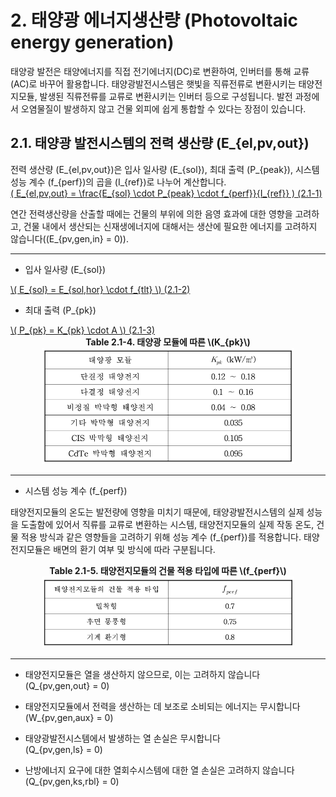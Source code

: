 # 2. 태양광 에너지생산량 (Photovoltaic energy generation)

태양광 발전은 태양에너지를 직접 전기에너지(DC)로 변환하여, 인버터를 통해 교류(AC)로 바꾸어 활용합니다. 태양광발전시스템은 햇빛을 직류전류로 변환시키는 태양전지모듈, 발생된 직류전류를 교류로 변환시키는 인버터 등으로 구성됩니다. 발전 과정에서 오염물질이 발생하지 않고 건물 외피에 쉽게 통합할 수 있다는 장점이 있습니다. 

## 2.1. 태양광 발전시스템의 전력 생산량 \(E_{el,pv,out}\)

전력 생산량 \(E_{el,pv,out}\)은 입사 일사량 \(E_{sol}\), 최대 출력 \(P_{peak}\), 시스템 성능 계수 \(f_{perf}\)의 곱을 \(I_{ref}\)로 나누어 계산합니다.  
<a href="/eco2_guide_center/1.%20ECO2%20Logic%20Guide/Hee1_Equation_List.html" class="equation-link" target="_blank" rel="noopener noreferrer">
  \( E_{el,pv,out} = \frac{E_{sol} \cdot P_{peak} \cdot f_{perf}}{I_{ref}} \) <span class="eq-number">(2.1-1)</span>
</a>


연간 전력생산량을 산출할 때에는 건물의 부위에 의한 음영 효과에 대한 영향을 고려하고, 건물 내에서 생산되는 신재생에너지에 대해서는 생산에 필요한 에너지를 고려하지 않습니다(\(E_{pv,gen,in} = 0\)).

---

- 입사 일사량 \(E_{sol}\)  
<a href="/eco2_guide_center/1.%20ECO2%20Logic%20Guide/Hee1_Equation_List.html" class="equation-link" target="_blank" rel="noopener noreferrer">
  \( E_{sol} = E_{sol,hor} \cdot f_{tlt} \) <span class="eq-number">(2.1-2)</span>
</a>


- 최대 출력 \(P_{pk}\)  
<a href="/eco2_guide_center/1.%20ECO2%20Logic%20Guide/Hee1_Equation_List.html" class="equation-link" target="_blank" rel="noopener noreferrer">
  \( P_{pk} = K_{pk} \cdot A \) <span class="eq-number">(2.1-3)</span>
</a>

<center>
     <figcaption><strong>Table 2.1-4. 태양광 모듈에 따른 \(K_{pk}\)</strong></figcaption>
     <img src="../../_tables/4_2.1_4.png" style="max-width: 80%;" alt="최대 출력 계수">
</center>

---

- 시스템 성능 계수 \(f_{perf}\)

태양전지모듈의 온도는 발전량에 영향을 미치기 때문에, 태양광발전시스템의 실제 성능을 도출함에 있어서 직류를 교류로 변환하는 시스템, 태양전지모듈의 실제 작동 온도, 건물 적용 방식과 같은 영향들을 고려하기 위해 성능 계수 \(f_{perf}\)를 적용합니다. 태양전지모듈은 배면의 환기 여부 및 방식에 따라 구분됩니다.  
<center>
     <figcaption><strong>Table 2.1-5. 태양전지모듈의 건물 적용 타입에 따른 \(f_{perf}\)</strong></figcaption>
     <img src="../../_tables/2.1_5.png" style="max-width: 80%;" alt="시스템 성능 계수">
</center>

---
 
- 태양전지모듈은 열을 생산하지 않으므로, 이는 고려하지 않습니다  
 \(Q_{pv,gen,out} = 0\)

- 태양전지모듈에서 전력을 생산하는 데 보조로 소비되는 에너지는 무시합니다  
\(W_{pv,gen,aux} = 0\)

- 태양광발전시스템에서 발생하는 열 손실은 무시합니다  
\(Q_{pv,gen,ls} = 0\)

- 난방에너지 요구에 대한 열회수시스템에 대한 열 손실은 고려하지 않습니다  
\(Q_{pv,gen,ks,rbl} = 0\)
